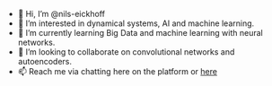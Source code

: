 - 👋 Hi, I’m @nils-eickhoff
- 👀 I’m interested in dynamical systems, AI and machine learning.
- 🌱 I’m currently learning Big Data and machine learning with neural networks.
- 💞️ I’m looking to collaborate on convolutional networks and autoencoders.
- 📫 Reach me via chatting here on the platform or [here](https://nilseickhoff.com)

<!---
nils-eickhoff/nils-eickhoff is a ✨ special ✨ repository because its `README.md` (this file) appears on your GitHub profile.
You can click the Preview link to take a look at your changes.
--->
